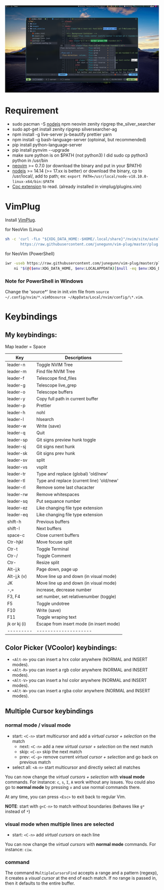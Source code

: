 ![](images/nvim-tailwindcss-new.png)

# Requirement

- sudo pacman -S [nodejs](https://nodejs.org/) npm neovim zenity ripgrep the_silver_searcher
- sudo apt-get install zenity ripgrep silversearcher-ag
- npm install -g live-server js-beautify prettier yarn
- npm install -g bash-language-server (optoinal, but recommended)
- pip install python-language-server
- pip install pynvim --upgrade
- make sure python is on $PATH (not python3) I did sudo cp python3 python in /usr/bin
- [neovim](https://github.com/neovim/neovim.git) >= 0.7.0 (or download the binary and put in your $PATH)
- [nodejs](https://nodejs.org/) >= 14.14 (>= 17.xx is better) or download the binary, cp to /usr/local/, add to path; ex: `export PATH=/usr/local/node-v18.10.0-linux-x64/bin:$PATH`
- [Coc extension](https://github.com/neoclide/coc.nvim/wiki/Using-coc-extensions) to read. (already installed in vimplug/plugins.vim)

# VimPlug

Install [VimPlug](https://github.com/junegunn/vim-plug). <br />

for NeoVim (Linux)

```sh
sh -c 'curl -fLo "${XDG_DATA_HOME:-$HOME/.local/share}"/nvim/site/autoload/plug.vim --create-dirs \
       https://raw.githubusercontent.com/junegunn/vim-plug/master/plug.vim'
```

for NeoVim (PowerShell)

```sh
iwr -useb https://raw.githubusercontent.com/junegunn/vim-plug/master/plug.vim |`
    ni "$(@($env:XDG_DATA_HOME, $env:LOCALAPPDATA)[$null -eq $env:XDG_DATA_HOME])/nvim-data/site/autoload/plug.vim" -Force
```

### Note for PowerShell in Windows

Change the 'source*' line in init.vim file from `source ~/.config/nvim/*.vim`to`source ~/AppData/Local/nvim/config/\*.vim`.

# Keybindings

## My keybindings:

Map leader = Space

| Key          | Descriptions                              |
| ------------ | ----------------------------------------- |
| leader-n     | Toggle NVIM Tree                          |
| leader-m     | Find file NVIM Tree                       |
| leader-f     | Telescope find_files                      |
| leader-g     | Telescope live_grep                       |
| leader-o     | Telescope buffers                         |
| leader-y     | Copy full path in current buffer          |
| leader-p     | Prettier                                  |
| leader-h     | nohl                                      |
| leader-l     | hlsearch                                  |
| leader-w     | Write (save)                              |
| leader-q     | Quit                                      |
| leader-sp    | Git signs preview hunk toggle             |
| leader-sj    | Git signs next hunk                       |
| leader-sk    | Git signs prev hunk                       |
| leader-sv    | split                                     |
| leader-vs    | vsplit                                    |
| leader-tr    | Type and replace (global) 'old/new'       |
| leader-tl    | Type and replace (current line) 'old/new' |
| leader-rl    | Remove some last chacacter                |
| leader-rw    | Remove whitespaces                        |
| leader-sq    | Put sequance number                       |
| leader-ez    | Like changing file type extension         |
| leader-eq    | Like changing file type extension         |
| shift-h      | Previous buffers                          |
| shift-l      | Next buffers                              |
| space-c      | Close current buffers                     |
| Ctr-hjkl     | Move focuse split                         |
| Ctr-t        | Toggle Terminal                           |
| Ctr-/        | Toggle Comment                            |
| Ctr-<arrow>  | Resize split                              |
| Alt-j,k      | Page down, page up                        |
| Alt-j,k (v)  | Move line up and down (in visual mode)    |
| JK           | Move line up and down (in visual mode)    |
| -,=          | increase, decrease number                 |
| F3, F4       | set number, set relativenumber (toggle)   |
| F5           | Toggle undotree                           |
| F10          | Write (save)                              |
| F11          | Toggle wraping text                       |
| jk or kj (i) | Escape from insert mode (in insert mode)  |
| ---------    | --------------------                      |

## Color Picker (VCoolor) keybindings:

- `<Alt-H>` you can insert a hrx color anywhere (NORMAL and INSERT modes).
- `<Alt-R>` you can insert a rgb color anywhere (NORMAL and INSERT modes).
- `<Alt-V>` you can insert a hsl color anywhere (NORMAL and INSERT modes).
- `<Alt-W>` you can insert a rgba color anywhere (NORMAL and INSERT modes).

## Multiple Cursor keybindings

### normal mode / visual mode

- start: `<C-n>` start multicursor and add a _virtual cursor + selection_ on the match
  - next: `<C-n>` add a new _virtual cursor + selection_ on the next match
  - skip: `<C-x>` skip the next match
  - prev: `<C-p>` remove current _virtual cursor + selection_ and go back on previous match
- select all: `<A-n>` start multicursor and directly select all matches

You can now change the _virtual cursors + selection_ with **visual mode** commands.
For instance: `c`, `s`, `I`, `A` work without any issues.
You could also go to **normal mode** by pressing `v` and use normal commands there.

At any time, you can press `<Esc>` to exit back to regular Vim.

**NOTE**: start with `g<C-n>` to match without boundaries (behaves like `g*` instead of `*`)

### visual mode when multiple lines are selected

- start: `<C-n>` add _virtual cursors_ on each line

You can now change the _virtual cursors_ with **normal mode** commands.
For instance: `ciw`.

### command

The command `MultipleCursorsFind` accepts a range and a pattern (regexp), it creates a _visual cursor_ at the end of each match.
If no range is passed in, then it defaults to the entire buffer.
